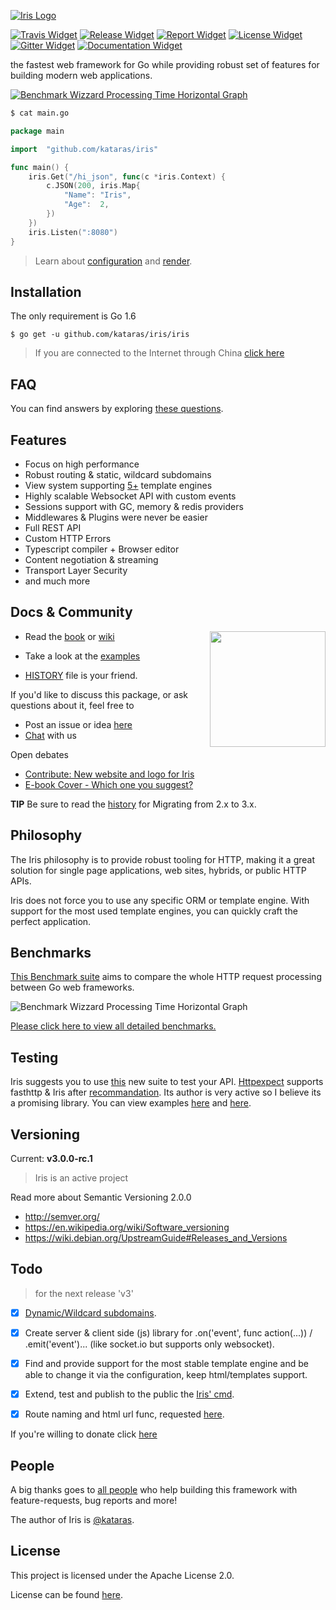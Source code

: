 [![Iris Logo](http://iris-go.com/assets/iris_full_logo_2.png)](http://iris-go.com)

[![Travis Widget]][Travis] [![Release Widget]][Release] [![Report Widget]][Report] [![License Widget]][License] [![Gitter Widget]][Gitter] [![Documentation Widget]][Documentation]

[Travis Widget]: https://img.shields.io/travis/tmrts/boilr.svg?style=flat-square
[Travis]: http://travis-ci.org/kataras/iris
[License Widget]: https://img.shields.io/badge/license-Apache%20License%202.0-E91E63.svg?style=flat-square
[License]: https://github.com/kataras/iris/blob/master/LICENSE
[Release Widget]: https://img.shields.io/badge/release-v3.0.0--rc.1-blue.svg?style=flat-square
[Release]: https://github.com/kataras/iris/releases
[Gitter Widget]: https://img.shields.io/badge/chat-on%20gitter-00BCD4.svg?style=flat-square
[Gitter]: https://gitter.im/kataras/iris
[Report Widget]: https://img.shields.io/badge/report%20card-A%2B-F44336.svg?style=flat-square
[Report]: http://goreportcard.com/report/kataras/iris
[Documentation Widget]: https://img.shields.io/badge/documentation-reference-5272B4.svg?style=flat-square
[Documentation]: https://www.gitbook.com/book/kataras/iris/details
[Language Widget]: https://img.shields.io/badge/powered_by-Go-3362c2.svg?style=flat-square
[Language]: http://golang.org
[Platform Widget]: https://img.shields.io/badge/platform-Any--OS-gray.svg?style=flat-square

the fastest web framework for Go while providing robust set of features for building modern web applications.

[![Benchmark Wizzard Processing Time Horizontal Graph](https://raw.githubusercontent.com/iris-contrib/website/cf71811e6acb2f9bf1e715e25660392bf090b923/assets/benchmark_horizontal_transparent.png)](#benchmarks)

```sh
$ cat main.go
```
```go
package main

import  "github.com/kataras/iris"

func main() {
	iris.Get("/hi_json", func(c *iris.Context) {
		c.JSON(200, iris.Map{
			"Name": "Iris",
			"Age":  2,
		})
	})
	iris.Listen(":8080")
}
```

> Learn about [configuration](https://kataras.gitbooks.io/iris/content/configuration.html) and [render](https://kataras.gitbooks.io/iris/content/render.html).



Installation
------------
 The only requirement is Go 1.6

`$ go get -u github.com/kataras/iris/iris`

 >If you are connected to the Internet through China [click here](https://kataras.gitbooks.io/iris/content/install.html)

FAQ
------------
You can find answers by exploring [these questions](https://github.com/kataras/iris/issues?q=label%3Aquestion).


Features
------------
- Focus on high performance
- Robust routing & static, wildcard subdomains
- View system supporting [5+](https://kataras.gitbooks.io/iris/content/render_templates.html) template engines
- Highly scalable Websocket API with custom events
- Sessions support with GC, memory & redis providers
- Middlewares & Plugins were never be easier
- Full REST API
- Custom HTTP Errors
- Typescript compiler + Browser editor
- Content negotiation & streaming
- Transport Layer Security
- and much more


Docs & Community
------------

<a href="https://www.gitbook.com/book/kataras/iris/details"><img align="right" width="185" src="http://iris-go.com/assets/book/cover_1.png"></a>


- Read the [book](https://www.gitbook.com/book/kataras/iris/details) or [wiki](https://github.com/kataras/iris/wiki)

- Take a look at the [examples](https://github.com/iris-contrib/examples)

- [HISTORY](https://github.com//kataras/iris/tree/master/HISTORY.md) file is your friend.


If you'd like to discuss this package, or ask questions about it, feel free to

* Post an issue or  idea [here](https://github.com/kataras/iris/issues)
* [Chat]( https://gitter.im/kataras/iris) with us

Open debates

 - [Contribute: New website and logo for Iris](https://github.com/kataras/iris/issues/153)
 - [E-book Cover - Which one you suggest?](https://github.com/kataras/iris/issues/67)

**TIP** Be sure to read the [history](HISTORY.md) for Migrating from 2.x to 3.x.

Philosophy
------------

The Iris philosophy is to provide robust tooling for HTTP, making it a great solution for single page applications, web sites, hybrids, or public HTTP APIs.

Iris does not force you to use any specific ORM or template engine. With support for the most used template engines, you can quickly craft the perfect application.

Benchmarks
------------

[This Benchmark suite](https://github.com/smallnest/go-web-framework-benchmark) aims to compare the whole HTTP request processing between Go web frameworks.

![Benchmark Wizzard Processing Time Horizontal Graph](https://raw.githubusercontent.com/iris-contrib/website/cf71811e6acb2f9bf1e715e25660392bf090b923/assets/benchmark_horizontal_transparent.png)

[Please click here to view all detailed benchmarks.](https://github.com/smallnest/go-web-framework-benchmark)

Testing
------------

Iris suggests you to use [this](https://github.com/gavv/httpexpect) new  suite to test your API.
[Httpexpect](https://github.com/gavv/httpexpect) supports fasthttp & Iris after [recommandation](https://github.com/gavv/httpexpect/issues/2). Its author is very active so I believe its a promising library. You can view examples [here](https://github.com/gavv/httpexpect/blob/master/example/iris_test.go) and [here](https://github.com/kataras/iris/blob/master/tests/router_test.go).

Versioning
------------

Current: **v3.0.0-rc.1**
>  Iris is an active project


Read more about Semantic Versioning 2.0.0

 - http://semver.org/
 - https://en.wikipedia.org/wiki/Software_versioning
 - https://wiki.debian.org/UpstreamGuide#Releases_and_Versions


Todo
------------
> for the next release 'v3'

- [x] [Dynamic/Wildcard subdomains](https://kataras.gitbooks.io/iris/content/subdomains.html).
- [x] Create server & client side (js) library for .on('event', func action(...)) / .emit('event')... (like socket.io but supports only websocket).
- [x] Find and provide support for the most stable template engine and be able to change it via the configuration, keep html/templates  support.
- [x] Extend, test and publish to the public the [Iris' cmd](https://github.com/kataras/iris/tree/master/iris).
- [x] Route naming and html url func, requested [here](https://github.com/kataras/iris/issues/165).


If you're willing to donate click [here](DONATIONS.md)

People
------------
A big thanks goes to [all people](https://github.com/kataras/iris/issues?utf8=%E2%9C%93&q=label%3A%22feature+request%22) who help building this framework with feature-requests, bug reports and more!

The author of Iris is [@kataras](https://github.com/kataras).


License
------------

This project is licensed under the Apache License 2.0.

License can be found [here](https://github.com/kataras/iris/blob/master/LICENSE).
